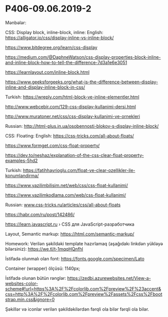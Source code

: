 # P406-09.06.2019-2

Mənbələr:

CSS: Display block, inline-block, inline:
English:
https://alligator.io/css/display-inline-vs-inline-block/

https://www.bitdegree.org/learn/css-display

https://medium.com/@DaphneWatson/css-display-properties-block-inline-and-inline-block-how-to-tell-the-difference-7d3a1e6e3051

https://learnlayout.com/inline-block.html

https://www.geeksforgeeks.org/what-is-the-difference-between-display-inline-and-display-inline-block-in-css/

Turkish:
https://wreply.com/html-block-ve-inline-elementler.html

http://www.webcebir.com/129-css-display-kullanimi-dersi.html

http://www.muratoner.net/css/css-display-kullanimi-ve-ornekleri


Russian:
http://html-plus.in.ua/osobennosti-blokov-s-display-inline-block/

CSS: Floating:
English:
https://css-tricks.com/all-about-floats/

https://www.formget.com/css-float-property/

https://dev.to/neshaz/explanation-of-the-css-clear-float-property-examples-5hd2


Turkish:
https://fatihhayrioglu.com/float-ve-clear-ozellikler-ile-konumlandirma/

https://www.yazilimbilisim.net/web/css/css-float-kullanimi/

https://www.yazilimkodlama.com/web/css-float-kullanimi/


Russian:
www.css-tricks.ru/articles/css/all-about-floats

https://habr.com/ru/post/142486/

https://learn.javascript.ru › CSS для JavaScript-разработчика


Layout, Semantic markup:
https://html.com/semantic-markup/


Homework:
Verilən şəkildəki template hazırlamaq (aşağıdakı linkdən yükləyə bilərsiniz):
https://we.tl/t-1mqqHQnfhl

İstifadə olunmalı olan font:
https://fonts.google.com/specimen/Lato

Container (wrapper) ölçüsü:
1140px;

İstifadə olunan bütün rənglər:
https://zedbi.azurewebsites.net/View-a-websites-color-scheme#!url=https%3A%2F%2Fcolorlib.com%2Fpreview%2F%23accent&css=http%3A%2F%2Fcolorlib.com%2Fpreview%2Fassets%2Fcss%2Fbootstrap.min.css&ignore=0

Şəkillər və iconlar verilən şəkildəkilərdən fərqli ola bilər fərqli ola bilər.
